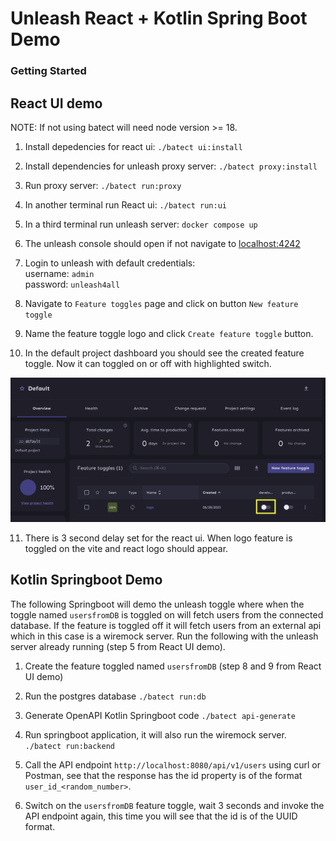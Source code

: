 # Unleash React + Kotlin Spring Boot Demo

### Getting Started
## React UI demo
NOTE: If not using batect will need node version >= 18.
1. Install depedencies for react ui:
    `./batect ui:install`

2. Install dependencies for unleash proxy server:
    `./batect proxy:install`

3. Run proxy server:
    `./batect run:proxy`

4. In another terminal run React ui:
    `./batect run:ui`

5. In a third terminal run unleash server:
    `docker compose up`

6. The unleash console should open if not navigate to [localhost:4242](http://localhost:4242)

7. Login to unleash with default credentials: <br>
    username: `admin` <br>
    password: `unleash4all`

8. Navigate to `Feature toggles` page and click on button `New feature toggle`

9. Name the feature toggle logo and click `Create feature toggle` button.

10. In the default project dashboard you should see the created feature toggle. Now it can toggled on or off with highlighted switch.

![toggle](/screenshots/toggle.png)

11. There is 3 second delay set for the react ui. When logo feature is toggled on the vite and react logo should appear.

## Kotlin Springboot Demo
The following Springboot will demo the unleash toggle where when the toggle named `usersfromDB` is toggled on will fetch users from the connected database. If the feature is toggled off it will fetch users from an external api which in this case is a wiremock server.
Run the following with the unleash server already running (step 5 from React UI demo).

1. Create the feature toggled named `usersfromDB` (step 8 and 9 from React UI demo)

1. Run the postgres database
    `./batect run:db`

2. Generate OpenAPI Kotlin Springboot code
    `./batect api-generate`

3. Run springboot application, it will also run the wiremock server.  
    `./batect run:backend`

4. Call the API endpoint `http://localhost:8080/api/v1/users` using curl or Postman, see that the response has the id property is of the format `user_id_<random_number>`.

5. Switch on the `usersfromDB` feature toggle, wait 3 seconds and invoke the API endpoint again, this time you will see that the id is of the UUID format. 